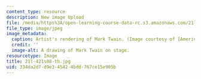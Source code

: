 ```yaml
---
content_type: resource
description: New image Upload
file: /media/https%3A/open-learning-course-data-rc.s3.amazonaws.com/21l-421-comedy-spring-2008/334da2d7d9e345424bdd767ce15e905b_21l-421s08-th.jpg
file_type: image/jpeg
image_metadata:
  caption: Artist's rendering of Mark Twain. (Image courtesy of [America's Library](http://www.americaslibrary.gov/).)
  credit: ''
  image-alt: A drawing of Mark Twain on stage.
resourcetype: Image
title: 21l-421s08-th.jpg
uid: 334da2d7-d9e3-4542-4bdd-767ce15e905b
---
```


